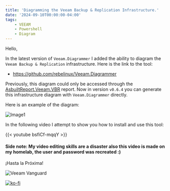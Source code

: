```yaml
---
title: 'Diagramming the Veeam Backup & Replication Infrastructure.'
date: '2024-09-10T00:00:00-04:00'
tags:
    - VEEAM
    - Powershell
    - Diagram
---
```


Hello,

In the latest version of `Veeam.Diagrammer` I added the ability to diagram the `Veeam Backup & Replication` infrastructure. Here is the link to the tool:

- <https://github.com/rebelinux/Veeam.Diagrammer>

Previously, this diagram could only be accessed through the [AsbuiltReport.Veeam.VBR](https://github.com/AsBuiltReport/AsBuiltReport.Veeam.VBR) report. Now in version `v0.6.4` you can generate this infrastructure diagram with `Veeam.Diagrammer` directly.

Here is an example of the diagram:

![Image1](/img/2024/veeam.diagrammer-0.6.3/Diagram.webp)

In the following video I attempt to show you how to install and use this tool:

{{< youtube bsfiCf-mqqY >}}

#### Side note: My video editing skills are a disaster also this video is made on my homelab, the user and password was recreated :)

¡Hasta la Próxima!

![Veeam Vanguard](/img/2024/abr-veeam-vbr-0_8_8/veeam_vanguard.webp#center)

[![ko-fi](https://ko-fi.com/img/githubbutton_sm.svg)](https://ko-fi.com/F1F8DEV80)
